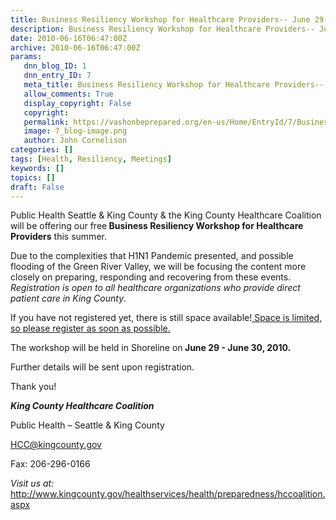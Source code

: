 ```yaml
---
title: Business Resiliency Workshop for Healthcare Providers-- June 29-30
description: Business Resiliency Workshop for Healthcare Providers-- June 29-30
date: 2010-06-16T06:47:00Z
archive: 2010-06-16T06:47:00Z
params:
   dnn_blog_ID: 1
   dnn_entry_ID: 7
   meta_title: Business Resiliency Workshop for Healthcare Providers-- June 29-30
   allow_comments: True
   display_copyright: False
   copyright: 
   permalink: https://vashonbeprepared.org/en-us/Home/EntryId/7/Business-Resiliency-Workshop-for-Healthcare-Providers-June-29-30
   image: 7_blog-image.png
   author: John Cornelison
categories: []
tags: [Health, Resiliency, Meetings]
keywords: []
topics: []
draft: False
---
```


<p>Public Health Seattle &amp; King County &amp; the King County Healthcare Coalition will be offering our free<b> </b><b>Business Resiliency Workshop for Healthcare Providers</b> this summer.</p>
<p>Due to the complexities that H1N1 Pandemic presented, and possible flooding of the Green River Valley, we will be focusing the content more closely on preparing, responding and recovering from these events.<i> </i><i>Registration is open to all healthcare </i><i>organizations who provide direct patient care in King County</i>.</p>
<p>If you have not registered yet, there is still space available!<u> </u><u>Space is limited, so please register as soon as possible.</u></p>
<p>The workshop will be held in Shoreline on<b> </b><b>June 29 - June 30, 2010.</b></p>
<p>Further details will be sent upon registration.</p>
<p>Thank you!</p>
<p><a name=""><b><i>King County Healthcare Coalition </i></b></a></p>
<p>Public Health – Seattle &amp; King County</p>
<p><a href="mailto:HCC@kingcounty.gov">HCC@kingcounty.gov</a></p>
<p>Fax: 206-296-0166</p>
<p><i>Visit us at:</i> <a href="http://www.kingcounty.gov/healthservices/health/preparedness/hccoalition.aspx%20">http://www.kingcounty.gov/healthservices/health/preparedness/hccoalition.aspx</a></p>
